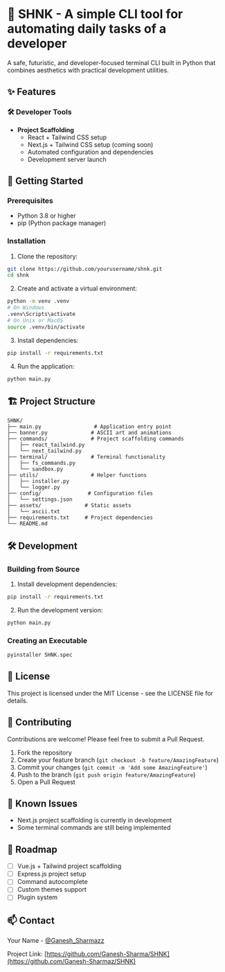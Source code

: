 # 🚀 SHNK - A simple CLI tool for automating daily tasks of a developer

A safe, futuristic, and developer-focused terminal CLI built in Python that combines aesthetics with practical development utilities.

## ✨ Features

### 🛠️ Developer Tools
- **Project Scaffolding**
  - React + Tailwind CSS setup
  - Next.js + Tailwind CSS setup (coming soon)
  - Automated configuration and dependencies
  - Development server launch

## 🚀 Getting Started

### Prerequisites
- Python 3.8 or higher
- pip (Python package manager)

### Installation

1. Clone the repository:
```bash
git clone https://github.com/yourusername/shnk.git
cd shnk
```

2. Create and activate a virtual environment:
```bash
python -m venv .venv
# On Windows
.venv\Scripts\activate
# On Unix or MacOS
source .venv/bin/activate
```

3. Install dependencies:
```bash
pip install -r requirements.txt
```

4. Run the application:
```bash
python main.py
```

## 🏗️ Project Structure
```
SHNK/
├── main.py                 # Application entry point
├── banner.py              # ASCII art and animations
├── commands/              # Project scaffolding commands
│   ├── react_tailwind.py
│   └── next_tailwind.py
├── terminal/              # Terminal functionality
│   ├── fs_commands.py
│   └── sandbox.py
├── utils/                 # Helper functions
│   ├── installer.py
│   └── logger.py
├── config/               # Configuration files
│   └── settings.json
├── assets/              # Static assets
│   └── ascii.txt
├── requirements.txt     # Project dependencies
└── README.md
```

## 🛠️ Development

### Building from Source
1. Install development dependencies:
```bash
pip install -r requirements.txt
```

2. Run the development version:
```bash
python main.py
```

### Creating an Executable
```bash
pyinstaller SHNK.spec
```

## 📝 License
This project is licensed under the MIT License - see the LICENSE file for details.

## 🤝 Contributing
Contributions are welcome! Please feel free to submit a Pull Request.

1. Fork the repository
2. Create your feature branch (`git checkout -b feature/AmazingFeature`)
3. Commit your changes (`git commit -m 'Add some AmazingFeature'`)
4. Push to the branch (`git push origin feature/AmazingFeature`)
5. Open a Pull Request

## 🐛 Known Issues
- Next.js project scaffolding is currently in development
- Some terminal commands are still being implemented

## 🔮 Roadmap
- [ ] Vue.js + Tailwind project scaffolding
- [ ] Express.js project setup
- [ ] Command autocomplete
- [ ] Custom themes support
- [ ] Plugin system

## 📫 Contact
Your Name - [@Ganesh_Sharmazz](https://x.com/Ganesh_Sharmazz)

Project Link: [https://github.com/Ganesh-Sharma/SHNK](https://github.com/Ganesh-Sharmaz/SHNK)
